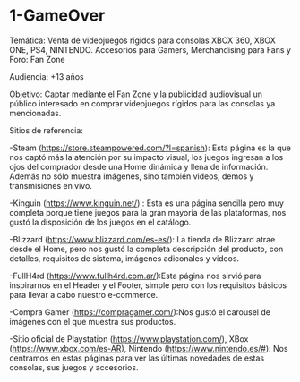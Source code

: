 # 1-GameOver

Temática: Venta de videojuegos rígidos para consolas XBOX 360, XBOX ONE, PS4, NINTENDO. Accesorios para Gamers, Merchandising para Fans y Foro: Fan Zone

Audiencia: +13 años

Objetivo: Captar mediante el Fan Zone y la publicidad audiovisual un público interesado en comprar videojuegos rígidos para las consolas ya mencionadas.

Sitios de referencia: 

-Steam (https://store.steampowered.com/?l=spanish): Esta página es la que nos captó más la atención por su impacto visual, los juegos ingresan a los ojos del comprador desde una Home dinámica y llena de información. Además no sólo muestra imágenes, sino también videos, demos y transmisiones en vivo. 

-Kinguin (https://www.kinguin.net/) : Esta es una página sencilla pero muy completa porque tiene juegos para la gran mayoría de las plataformas, nos gustó la disposición de los juegos en el catálogo.

-Blizzard (https://www.blizzard.com/es-es/): La tienda de Blizzard atrae desde el Home, pero nos gustó la completa descripción del producto, con detalles, requisitos de sistema, imágenes adiconales y videos.

-FullH4rd (https://www.fullh4rd.com.ar/):Esta página nos sirvió para inspirarnos en el Header y el Footer, simple pero con los requisitos básicos para llevar a cabo nuestro e-commerce.

-Compra Gamer (https://compragamer.com/):Nos gustó el  carousel de imágenes con el que muestra sus productos.

-Sitio oficial de Playstation (https://www.playstation.com/), XBox (https://www.xbox.com/es-AR), Nintendo (https://www.nintendo.es/#): Nos centramos en estas páginas para ver las últimas novedades de estas consolas, sus juegos y accesorios.
